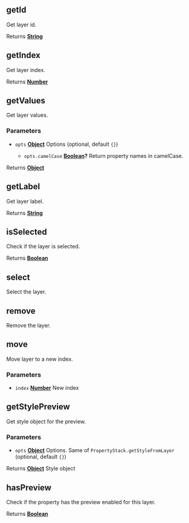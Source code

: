 <!-- Generated by documentation.js. Update this documentation by updating the source code. -->

## getId

Get layer id.

Returns **[String][1]**&#x20;

## getIndex

Get layer index.

Returns **[Number][2]**&#x20;

## getValues

Get layer values.

### Parameters

- `opts` **[Object][3]** Options (optional, default `{}`)

  - `opts.camelCase` **[Boolean][4]?** Return property names in camelCase.

Returns **[Object][3]**&#x20;

## getLabel

Get layer label.

Returns **[String][1]**&#x20;

## isSelected

Check if the layer is selected.

Returns **[Boolean][4]**&#x20;

## select

Select the layer.

## remove

Remove the layer.

## move

Move layer to a new index.

### Parameters

- `index` **[Number][2]** New index

## getStylePreview

Get style object for the preview.

### Parameters

- `opts` **[Object][3]** Options. Same of `PropertyStack.getStyleFromLayer` (optional, default `{}`)

Returns **[Object][3]** Style object

## hasPreview

Check if the property has the preview enabled for this layer.

Returns **[Boolean][4]**&#x20;

[1]: https://developer.mozilla.org/docs/Web/JavaScript/Reference/Global_Objects/String
[2]: https://developer.mozilla.org/docs/Web/JavaScript/Reference/Global_Objects/Number
[3]: https://developer.mozilla.org/docs/Web/JavaScript/Reference/Global_Objects/Object
[4]: https://developer.mozilla.org/docs/Web/JavaScript/Reference/Global_Objects/Boolean
